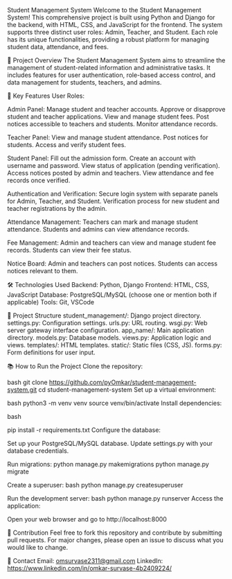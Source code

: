 Student Management System
Welcome to the Student Management System! This comprehensive project is built using Python and Django for the backend, with HTML, CSS, and JavaScript for the frontend. The system supports three distinct user roles: Admin, Teacher, and Student. Each role has its unique functionalities, providing a robust platform for managing student data, attendance, and fees.

🚀 Project Overview
The Student Management System aims to streamline the management of student-related information and administrative tasks. It includes features for user authentication, role-based access control, and data management for students, teachers, and admins.

🔑 Key Features
User Roles:

Admin Panel:
Manage student and teacher accounts.
Approve or disapprove student and teacher applications.
View and manage student fees.
Post notices accessible to teachers and students.
Monitor attendance records.

Teacher Panel:
View and manage student attendance.
Post notices for students.
Access and verify student fees.


Student Panel:
Fill out the admission form.
Create an account with username and password.
View status of application (pending verification).
Access notices posted by admin and teachers.
View attendance and fee records once verified.

Authentication and Verification:
Secure login system with separate panels for Admin, Teacher, and Student.
Verification process for new student and teacher registrations by the admin.

Attendance Management:
Teachers can mark and manage student attendance.
Students and admins can view attendance records.

Fee Management:
Admin and teachers can view and manage student fee records.
Students can view their fee status.

Notice Board:
Admin and teachers can post notices.
Students can access notices relevant to them.

🛠️ Technologies Used
Backend: Python, Django
Frontend: HTML, CSS, JavaScript
Database: PostgreSQL/MySQL (choose one or mention both if applicable)
Tools: Git, VSCode

📂 Project Structure
student_management/: Django project directory.
settings.py: Configuration settings.
urls.py: URL routing.
wsgi.py: Web server gateway interface configuration.
app_name/: Main application directory.
models.py: Database models.
views.py: Application logic and views.
templates/: HTML templates.
static/: Static files (CSS, JS).
forms.py: Form definitions for user input.



📚 How to Run the Project
Clone the repository:

bash
git clone https://github.com/pyOmkar/student-management-system.git
cd student-management-system
Set up a virtual environment:

bash
python3 -m venv venv
source venv/bin/activate
Install dependencies:

bash

pip install -r requirements.txt
Configure the database:

Set up your PostgreSQL/MySQL database.
Update settings.py with your database credentials.


Run migrations:
python manage.py makemigrations
python manage.py migrate


Create a superuser:
bash
python manage.py createsuperuser


Run the development server:
bash
python manage.py runserver
Access the application:

Open your web browser and go to http://localhost:8000

🤝 Contribution
Feel free to fork this repository and contribute by submitting pull requests. For major changes, please open an issue to discuss what you would like to change.

📧 Contact
Email: omsurvase2311@gmail.com
LinkedIn: https://www.linkedin.com/in/omkar-survase-4b2409224/
